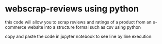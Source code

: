 # webscrap-reviews using python
this code will allow you to scrap reviews and ratings of a product from an e-commerce website into a structure formal such as csv using python

copy and paste the code in jupyter notebook to see line by line execution
